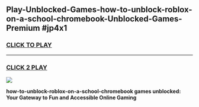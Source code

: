 
## Play-Unblocked-Games-how-to-unblock-roblox-on-a-school-chromebook-Unblocked-Games-Premium #jp4x1
<h3>
<a href="https://premium.freeplayer.one?title=how-to-unblock-roblox-on-a-school-chromebook&ref=12M">CLICK TO PLAY</a></h3>
<hr>

<h3>
<a href="https://premium.freeplayer.one?title=how-to-unblock-roblox-on-a-school-chromebook&ref=12M">CLICK 2 PLAY</a>
  
</h3>

<a href="https://premium.freeplayer.one?title=how-to-unblock-roblox-on-a-school-chromebook&ref=12M"><img src="https://clearcache.store/games.png"></a>


**how-to-unblock-roblox-on-a-school-chromebook games unblocked: Your Gateway to Fun and Accessible Online Gaming**
